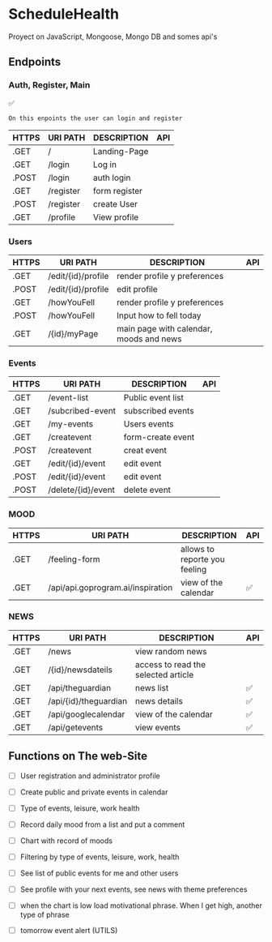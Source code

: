 # ScheduleHealth
Proyect on JavaScript, Mongoose, Mongo DB and somes api's


## Endpoints
### Auth, Register, Main  
:white_check_mark:

    On this enpoints the user can login and register

| HTTPS | URI PATH | DESCRIPTION | API |
|-------|------|-------------|-----|
| .GET | / | Landing-Page |  |
| .GET | /login | Log in |  |
| .POST | /login | auth login |  |
| .GET | /register | form register |  |
| .POST | /register | create User | |
| .GET | /profile | View profile |  |

### Users

| HTTPS | URI PATH | DESCRIPTION | API |
|-------|------|-------------|-----|
| .GET | /edit/{id}/profile | render profile y preferences  |  |
| .POST | /edit/{id}/profile  | edit profile |  |
| .GET | /howYouFell | render profile y preferences  |  |
| .POST | /howYouFell | Input how to fell today |  |
| .GET | /{id}/myPage | main page with calendar, moods and news  |  |

### Events

| HTTPS | URI PATH | DESCRIPTION | API |
|-------|------|-------------|-----|
| .GET	| /event-list |	Public event list | |
| .GET	| /subcribed-event |subscribed events | | 
| .GET	| /my-events |	Users events | |
| .GET	| /createvent | form-create event | |
| .POST |	/createvent	| creat event | |
| .GET	| /edit/{id}/event | edit event | |
| .POST |	/edit/{id}/event | edit event | |
| .POST |	/delete/{id}/event | delete event | |

### MOOD
| HTTPS | URI PATH | DESCRIPTION | API |
|-------|------|-------------|-----|
| .GET | /feeling-form | allows to reporte you feeling | |	
.GET | /api/api.goprogram.ai/inspiration | view of the calendar | :white_check_mark: |

### NEWS
| HTTPS | URI PATH | DESCRIPTION | API |
|-------|------|-------------|-----|
| .GET | /news | view random news | |
| .GET | /{id}/newsdateils | access to read the selected article	 | |
| .GET | /api/theguardian | news list | :white_check_mark:  |
| .GET | /api/{id}/theguardian | news details | :white_check_mark:  |
| .GET | /api/googlecalendar | view of the calendar | :white_check_mark: |
| .GET | /api/getevents | view events | :white_check_mark:  |


## Functions on The web-Site
- [ ] User registration and administrator profile
- [ ] Create public and private events in calendar
- [ ] Type of events, leisure, work health
- [ ] Record daily mood from a list and put a comment
- [ ] Chart with record of moods
- [ ] Filtering by type of events, leisure, work, health
- [ ] See list of public events for me and other users
- [ ] See profile with your next events, see news with theme preferences
- [ ] when the chart is low load motivational phrase. When I get high, another type of phrase
- [ ] tomorrow event alert (UTILS)

